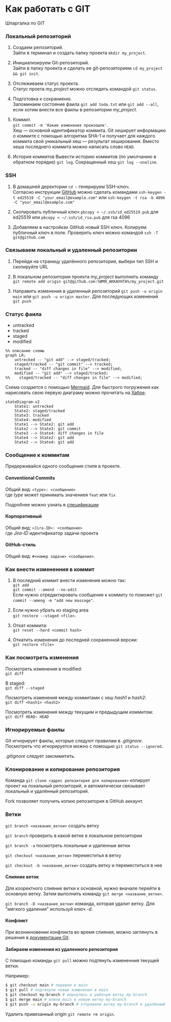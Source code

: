 
# Как работать с GIT

Шпаргалка по GIT

### Локальный репозиторий

1. Создаем репозиторий.<br>
Зайти в терминал и создать папку проекта `mkdir my_project`.

2. Инициализируем Git-репозиторий.<br>
Зайти в папку проекта и сделать ее git-репозиторием `cd my_project && git init`.

3. Отслеживаем статус проекта.<br>
Статус проета *my_project* можно отследить командой `git status`.

4. Подготовка к сохраниеню.<br>
Запоминаем состояние фаила `git add todo.txt` или `git add --all`, если хотим внести все фаилы в репозитории *my_project*.

5. Коммит.<br>
`git commit -m 'Какие изменения произошли'`.<br>
Хеш — основной идентификатор коммита. Git хеширует информацию о коммите с помощью алгоритма SHA-1 и получает для каждого коммита свой уникальный хеш — результат хеширования. Вместо хеша последнего коммита можно написать слово `HEAD`.

6. История коммитов
Вывести историю коммитов (по умолчанию в обратном порядке) `git log`. Сокращенный хеш `git log --oneline`.

### SSH
1. В домашней деректории `cd ~` генерируем SSH-ключ. <br>Согласно инструкции [GitHub](https://docs.github.com/en/authentication/connecting-to-github-with-ssh/generating-a-new-ssh-key-and-adding-it-to-the-ssh-agent) можно сделать командами `ssh-keygen -t ed25519 -C "your_email@example.com"` или `ssh-keygen -t rsa -b 4096 -C "your_email@example.com"`

2. Скопировать публичный ключ `pbcopy < ~/.ssh/id_ed25519.pub` для ed25519 или `pbcopy < ~/.ssh/id_rsa.pub` для rsa 4096

3. Добавляем в настройках GitHub новый SSH ключ. Копируем публичный ключ в поле.
Проверить ключ можно командой `ssh -T git@github.com`

### Связываем локальный и удаленный репозитории
1. Перейди на страницу удалённого репозитория, выбери тип SSH и скопируйте URL

2. В локальном репозитории проекта *my_project* выполнить команду `git remote add origin git@github.com:%ИМЯ_АККАУНТА%/my_project.git`

3. Направить изменения в удаленный репозиторий `git push -u origin main` или `git push -u origin master`. Для последующих изменений `git push`

### Статус фаила

- untracked
- tracked
- staged
- modified

```mermaid
%% описание схемы
graph LR;
    untrecked -- "git add" --> staged/tracked;
    staged/tracked -- "git commit" --> tracked;
    tracked -- "diff changes in file" --> modified;
    modified -- "git add" --> staged/tracked;
%%    staged/tracked -- "diff changes in file" --> modified;
```

Схема создается с помощью [Mermaid](http://mermaid.js.org). Для быстрого погружения как нарисовать свою первую диаграму можно прочитать на [Хабре](https://habr.com/ru/articles/652867/).

```mermaid
stateDiagram-v2
    State1: untrecked
    State2: staged/tracked
    State3: tracked
    State4: modified
    State1 --> State2: git add
    State2 --> State3: git commit
    State3 --> State4: diff changes in file
    State4 --> State2: git add
    State2 --> State4: git add

```

### Сообщение к коммитам
Придерживайся одного сообщения стиля в проекте.

#### Conventional Commits

Общий вид: `<type>: <сообщение>` <br>
где *type* может принимать значениея `feat` или `fix`

Подробнее можно узнать в [спецификации](https://www.conventionalcommits.org/ru/v1.0.0-beta.4/#спецификация)

#### Корпоративный

Общий вид: `<Jira-ID>: <сообщение>` <br>
где *Jira-ID* идентификатор задачи проекта

#### GitHub-стиль

Общий вид: `#<номер задачи> <сообщение>`.

### Как внести измененния в коммит

1. В последний коммит внести изменения можно так:<br>
`git add`<br>
`git commit --amend --no-edit`<br>
Eсли нужно отредактировать сообщение к коммиту то поможет `git commit --ameng -m "add new massage"`.

2. Если нужно убрать из staging area<br>
`git restore --staged <file>`.

3. Откат коммита:<br>
`git reset --hard <commit hash>`

4. Откатить изменения до последней сохраненной версии: <br>
`git restore <file>`

### Как посмотреть изменения

Посмотреть изменения в modified:<br>
`git diff`

В staged:<br>
`git diff --staged`

Посмотреть изменения между коммитами с хеш *hash1* и *hash2*:<br>
`git diff <hash1> <hash2>`

Посмотреть изменения между текущим и предыдущим коммитом:<br>
`git diff HEAD~ HEAD` 

### Игнорируемые фаилы

Git игнорирует фаилы, которые следуют правилам в *.gitignore*. 
Посмотреть что игнорируется можно с помощью `git status --ignored`.

*.gitignore* следует закоммитить.

### Клонирование и копирование репозитория

Команда `git clone <адрес репозитория для копирования>` копирует проект на локальный репозиторий, и автоматически связывает локальный и удалённый репозиторий.

Fork позволяет получить копию репозитория в GitHub аккаунт.

### Ветки

`git branch <название_ветки>` создать ветку

`git branch` проверить в какой ветке в локальном репозитории

`git branch -a` посмотреть локальные и удаленные ветки

`git checkout <название_ветки>` переместитья в ветку

`git checkout -b <название_ветки>` создать ветку и переместиться в нее

#### Слияние веток

Для кооректного слияние ветки к основной, нужно вначале перейти в основную ветку. Затем выполнить команду `git merge <название_ветки>`.

`git branch -D <название_ветки>` команда, которая удалит ветку. Для "мягкого удаления" используй ключ *-d*.

#### Конфликт

При возникновении конфликта во время слияния, можно заглянуть в решения в [документации Git](https://git-scm.com/book/ru/v2/Инструменты-Git-Продвинутое-слияние).

#### Забираем изменения из удаленного репозитория

С помощью команды `git pull` можно подтянуть измененния текущей ветки.

Например:

```bash
$ git checkout main # перешли в main
$ git pull # подтянули новые изменения в main
$ git checkout my-branch # вернулись в рабочую ветку my-branch
$ git merge main # влили main в новую ветку my-branch
$ git push -u origin my-branch # отправили ветку my-branch в удалённый репозиторий

```
Удалить привязанный origin `git remote rm origin`.